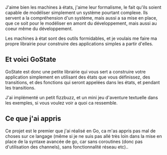 
J'aime bien les machines à états, j'aime leur formalisme, le fait qu'ils soient capable de modéliser simplement un système pourtant complexe.
Ils servent a la compréhension d'un système, mais aussi a sa mise en place, que ce soit pour le modéliser en amont du développement, mais aussi
au coeur même du développement.

Les machines à état sont des outils formidables, et je voulais me faire ma propre librairie pour construire des applications simples a partir d'elles.

## Et voici GoState

GoState est donc une petite librairie qui vous sert a construire votre application simplement en utilisant des états que vous définissez, des transitions, et des fonctions
qui seront appelées dans les états, et pendant les transitions.

J'ai implémenté un petit fizzbuzz, et un mini jeu d'aventure textuelle dans les exemples, si vous voulez voir a quoi ca ressemble.

## Ce que j'ai appris

Ce projet est le premier que j'ai réalisé en Go, ca m'as appris pas mal de choses sur ce langage (même si je ne suis pas allé très loin dans la mise en place de la syntaxe avancée de go, car sans coroutines (donc pas d'utilisation des channels), sans fonctionnalité réseau etc)..

